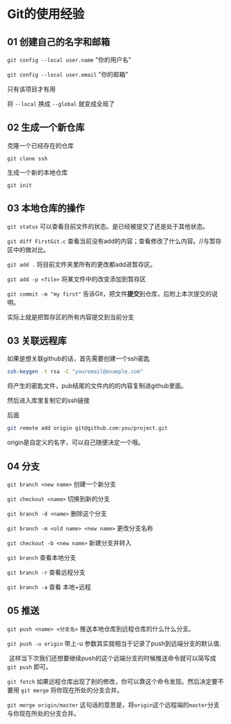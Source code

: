 # Git的使用经验

## 01 创建自己的名字和邮箱

`git config --local user.name`  "你的用户名"

`git config --local user.email` "你的邮箱"

只有该项目才有用

将 `--local` 换成 `--global` 就变成全局了

## 02 生成一个新仓库

克隆一个已经存在的仓库

`git clone ssh`

生成一个新的本地仓库

`git init`

## 03 本地仓库的操作

`git status` 可以查看目前文件的状态。是已经被提交了还是处于其他状态。

`git diff FirstGit.c` 查看当前没有add的内容；查看修改了什么内容。//与暂存区中的做对比。

`git add .` 将目前文件夹里所有的更改都add进暂存区。

`git add -p <file>` 将某文件中的改变添加到暂存区

`git commit -m "my first"`  告诉Git，把文件**提交**到仓库，后附上本次提交的说明。

实际上就是把暂存区的所有内容提交到当前分支

## 03 关联远程库

如果是想关联github的话，首先需要创建一个ssh密匙

```bash
ssh-keygen -t rsa -C "youremail@example.com"
```

将产生的密匙文件，pub结尾的文件内的的内容复制进github里面。

然后进入库里复制它的ssh链接

后面

```bash
git remote add origin git@github.com:you/project.git
```

origin是自定义的名字，可以自己随便决定一个哦。

## 04 分支

`git branch <new name>` 创建一个新分支

`git checkout <name>` 切换到新的分支

`git branch -d <name>` 删除这个分支

`git branch -m <old name> <new name>` 更改分支名称

`git checkout -b <new name>` 新建分支并转入

`git branch` 查看本地分支 

`git branch -r` 查看远程分支

`git branch -a` 查看 本地+远程

## 05 推送

`git push <name> <分支名>` 推送本地仓库到远程仓库的什么什么分支。

`git push -u origin` 带上-u 参数其实就相当于记录了push到远端分支的默认值.

​				    这样当下次我们还想要继续push的这个远端分支的时候推送命令就可以简写成 `git push` 即可。

`git fetch` 如果远程仓库出现了别的修改，你可以靠这个命令发现。然后决定要不要用 `git merge` 将你现在所处的分支合并。

`git merge origin/master` 这句话的意思是，将`origin`这个远程端的`master`分支与你现在所处的分支合并。
